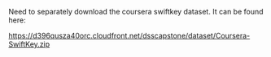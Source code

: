 Need to separately download the coursera swiftkey dataset. It can be found here:

https://d396qusza40orc.cloudfront.net/dsscapstone/dataset/Coursera-SwiftKey.zip